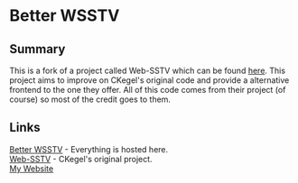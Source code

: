 # Better WSSTV

## Summary
This is a fork of a project called Web-SSTV which can be found <a href="https://github.com/CKegel/Web-SSTV">here</a>. This project aims to improve on CKegel's original code and provide a alternative frontend to the one they offer. All of this code comes from their project (of course) so most of the credit goes to them.

## Links
<a href="sstv.madjikware.com">Better WSSTV</a> - Everything is hosted here.
<br><a href="https://ckegel.github.io/Web-SSTV/">Web-SSTV</a> - CKegel's original project.
<br><a href="madjikware.com">My Website</a>

